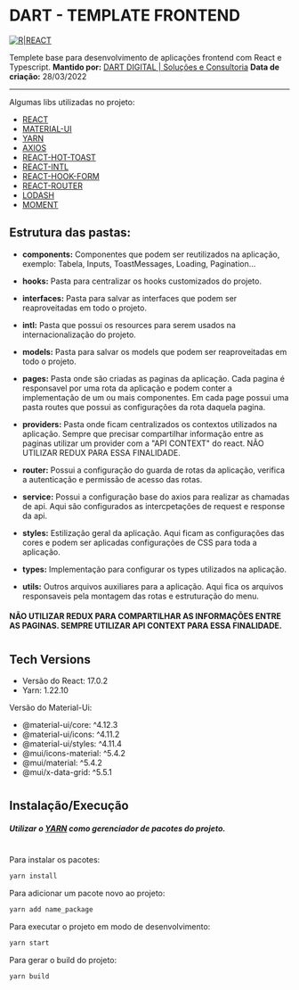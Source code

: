 # DART - TEMPLATE FRONTEND

[![R|REACT](https://img.shields.io/static/v1?label=react&message=framework&color=blue&style=for-the-badge&logo=REACT)](https://pt-br.reactjs.org/)

Templete base para desenvolvimento de aplicações frontend com React e Typescript.
**Mantido por:** [DART DIGITAL | Soluções e Consultoria](https://www.dartdigital.com.br/)
**Data de criação:** 28/03/2022

---

Algumas libs utilizadas no projeto:

-   [REACT](https://pt-br.reactjs.org/)
-   [MATERIAL-UI](https://mui.com/)
-   [YARN](https://yarnpkg.com/)
-   [AXIOS](https://axios-http.com/ptbr/docs/intro)
-   [REACT-HOT-TOAST](https://react-hot-toast.com/)
-   [REACT-INTL](https://formatjs.io/docs/react-intl/)
-   [REACT-HOOK-FORM](https://react-hook-form.com/)
-   [REACT-ROUTER](https://reactrouter.com/)
-   [LODASH](https://lodash.com/)
-   [MOMENT](https://momentjs.com/)

## Estrutura das pastas:

-   **components:** Componentes que podem ser reutilizados na aplicação, exemplo: Tabela, Inputs, ToastMessages, Loading, Pagination...
-   **hooks:** Pasta para centralizar os hooks customizados do projeto.

-   **interfaces:** Pasta para salvar as interfaces que podem ser reaproveitadas em todo o projeto.

-   **intl:** Pasta que possui os resources para serem usados na internacionalização do projeto.

-   **models:** Pasta para salvar os models que podem ser reaproveitadas em todo o projeto.

-   **pages:** Pasta onde são criadas as paginas da aplicação. Cada pagina é responsavel por uma rota da aplicação e podem conter a implementação de um ou mais componentes. Em cada page possui uma pasta routes que possui as configurações da rota daquela pagina.

-   **providers:** Pasta onde ficam centralizados os contextos utilizados na aplicação. Sempre que precisar compartilhar informação entre as paginas utilizar um provider com a "API CONTEXT" do react. NÃO UTILIZAR REDUX PARA ESSA FINALIDADE.

-   **router:** Possui a configuração do guarda de rotas da aplicação, verifica a autenticação e permissão de acesso das rotas.

-   **service:** Possui a configuração base do axios para realizar as chamadas de api. Aqui são configurados as intercpetações de request e response da api.

-   **styles:** Estilização geral da aplicação. Aqui ficam as configurações das cores e podem ser aplicadas configurações de CSS para toda a aplicação.

-   **types:** Implementação para configurar os types utilizados na aplicação.

-   **utils:** Outros arquivos auxiliares para a aplicação. Aqui fica os arquivos responsaveis pela montagem das rotas e estruturação do menu.

#### NÃO UTILIZAR REDUX PARA COMPARTILHAR AS INFORMAÇÕES ENTRE AS PAGINAS. SEMPRE UTILIZAR API CONTEXT PARA ESSA FINALIDADE.

#

#

## Tech Versions

-   Versão do React: 17.0.2
-   Yarn: 1.22.10

Versão do Material-Ui:

-   @material-ui/core: ^4.12.3
-   @material-ui/icons: ^4.11.2
-   @material-ui/styles: ^4.11.4
-   @mui/icons-material: ^5.4.2
-   @mui/material: ^5.4.2
-   @mui/x-data-grid: ^5.5.1

#

#

## Instalação/Execução

##### Utilizar o [**YARN**](https://yarnpkg.com/) como gerenciador de pacotes do projeto.

#

#

Para instalar os pacotes:

```sh
yarn install
```

Para adicionar um pacote novo ao projeto:

```sh
yarn add name_package
```

Para executar o projeto em modo de desenvolvimento:

```sh
yarn start
```

Para gerar o build do projeto:

```sh
yarn build
```
